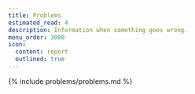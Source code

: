```yaml
---
title: Problems
estimated_read: 4
description: Information when something goes wrong.
menu_order: 3000
icon:
  content: report
  outlined: true
---
```


{% include problems/problems.md %}
